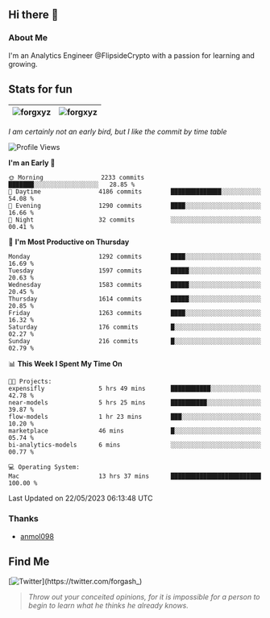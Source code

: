 ## Hi there 👋

### About Me

I'm an Analytics Engineer @FlipsideCrypto with a passion for learning and growing.
  
## Stats for fun

| <img align="center" src="https://github-readme-streak-stats.herokuapp.com/?user=forgxyz&theme=tokyonight" alt="forgxyz" /> | <img align="center" src="https://github-readme-stats.vercel.app/api?username=forgxyz&theme=tokyonight&show_icons=true" alt="forgxyz" /> |
| ------------- |------------- |

*I am certainly not an early bird, but I like the commit by time table*  

<!--START_SECTION:waka-->
![Profile Views](http://img.shields.io/badge/Profile%20Views-0-blue)

**I'm an Early 🐤** 

```text
🌞 Morning                2233 commits        ███████░░░░░░░░░░░░░░░░░░   28.85 % 
🌆 Daytime                4186 commits        ██████████████░░░░░░░░░░░   54.08 % 
🌃 Evening                1290 commits        ████░░░░░░░░░░░░░░░░░░░░░   16.66 % 
🌙 Night                  32 commits          ░░░░░░░░░░░░░░░░░░░░░░░░░   00.41 % 
```
📅 **I'm Most Productive on Thursday** 

```text
Monday                   1292 commits        ████░░░░░░░░░░░░░░░░░░░░░   16.69 % 
Tuesday                  1597 commits        █████░░░░░░░░░░░░░░░░░░░░   20.63 % 
Wednesday                1583 commits        █████░░░░░░░░░░░░░░░░░░░░   20.45 % 
Thursday                 1614 commits        █████░░░░░░░░░░░░░░░░░░░░   20.85 % 
Friday                   1263 commits        ████░░░░░░░░░░░░░░░░░░░░░   16.32 % 
Saturday                 176 commits         █░░░░░░░░░░░░░░░░░░░░░░░░   02.27 % 
Sunday                   216 commits         █░░░░░░░░░░░░░░░░░░░░░░░░   02.79 % 
```


📊 **This Week I Spent My Time On** 

```text
🐱‍💻 Projects: 
expensifly               5 hrs 49 mins       ███████████░░░░░░░░░░░░░░   42.78 % 
near-models              5 hrs 25 mins       ██████████░░░░░░░░░░░░░░░   39.87 % 
flow-models              1 hr 23 mins        ███░░░░░░░░░░░░░░░░░░░░░░   10.20 % 
marketplace              46 mins             █░░░░░░░░░░░░░░░░░░░░░░░░   05.74 % 
bi-analytics-models      6 mins              ░░░░░░░░░░░░░░░░░░░░░░░░░   00.77 % 

💻 Operating System: 
Mac                      13 hrs 37 mins      █████████████████████████   100.00 % 
```


 Last Updated on 22/05/2023 06:13:48 UTC
<!--END_SECTION:waka-->

### Thanks
 - [anmol098](https://github.com/anmol098/waka-readme-stats/)
  
## Find Me
[![Twitter](https://img.shields.io/twitter/url/https/twitter.com/forgash_.svg?style=social&label=Follow%20%40forgash_)](https://twitter.com/forgash_)


> *Throw out your conceited opinions, for it is impossible for a person to begin to learn what he thinks he already knows.* 
